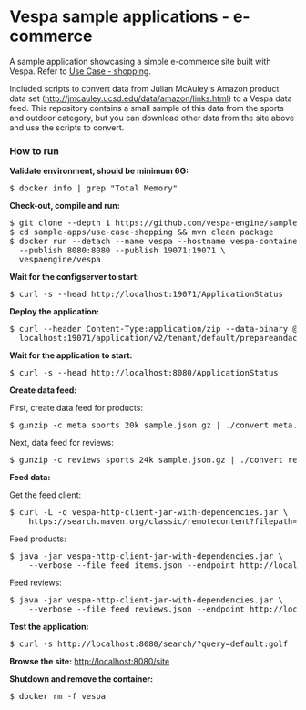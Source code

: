 <!-- Copyright Yahoo. Licensed under the terms of the Apache 2.0 license. See LICENSE in the project root. -->

# Vespa sample applications - e-commerce

A sample application showcasing a simple e-commerce site built with Vespa. Refer to [Use Case - shopping](https://docs.vespa.ai/en/use-case-shopping.html).

Included scripts to convert data from Julian McAuley's Amazon product data set
(http://jmcauley.ucsd.edu/data/amazon/links.html)
to a Vespa data feed. This repository contains a small sample of this data from
the sports and outdoor category, but you can download other data from the site
above and use the scripts to convert.

### How to run

**Validate environment, should be minimum 6G:**
<pre>
$ docker info | grep "Total Memory"
</pre>

**Check-out, compile and run:**

<pre data-test="exec">
$ git clone --depth 1 https://github.com/vespa-engine/sample-apps.git
$ cd sample-apps/use-case-shopping &amp;&amp; mvn clean package
$ docker run --detach --name vespa --hostname vespa-container \
  --publish 8080:8080 --publish 19071:19071 \
  vespaengine/vespa
</pre>

**Wait for the configserver to start:**
<pre data-test="exec" data-test-wait-for="200 OK">
$ curl -s --head http://localhost:19071/ApplicationStatus
</pre>

**Deploy the application:**
<pre data-test="exec" data-test-assert-contains="prepared and activated.">
$ curl --header Content-Type:application/zip --data-binary @target/application.zip \
  localhost:19071/application/v2/tenant/default/prepareandactivate
</pre>

**Wait for the application to start:**
<pre data-test="exec" data-test-wait-for="200 OK">
$ curl -s --head http://localhost:8080/ApplicationStatus
</pre>

**Create data feed:**

First, create data feed for products:
<pre data-test="exec">
$ gunzip -c meta_sports_20k_sample.json.gz | ./convert_meta.py > feed_items.json
</pre>

Next, data feed for reviews:
<pre data-test="exec">
$ gunzip -c reviews_sports_24k_sample.json.gz | ./convert_reviews.py > feed_reviews.json
</pre>

**Feed data:**

Get the feed client:
<pre data-test="exec">
$ curl -L -o vespa-http-client-jar-with-dependencies.jar \
    https://search.maven.org/classic/remotecontent?filepath=com/yahoo/vespa/vespa-http-client/7.391.28/vespa-http-client-7.391.28-jar-with-dependencies.jar
</pre>

Feed products:
<pre data-test="exec">
$ java -jar vespa-http-client-jar-with-dependencies.jar \
    --verbose --file feed_items.json --endpoint http://localhost:8080
</pre>

Feed reviews:
<pre data-test="exec">
$ java -jar vespa-http-client-jar-with-dependencies.jar \
    --verbose --file feed_reviews.json --endpoint http://localhost:8080
</pre>

**Test the application:**
<pre data-test="exec" data-test-assert-contains="id:item:item::">
$ curl -s http://localhost:8080/search/?query=default:golf
</pre>

**Browse the site:**
[http://localhost:8080/site](http://localhost:8080/site)

**Shutdown and remove the container:**
<pre data-test="after">
$ docker rm -f vespa
</pre>




